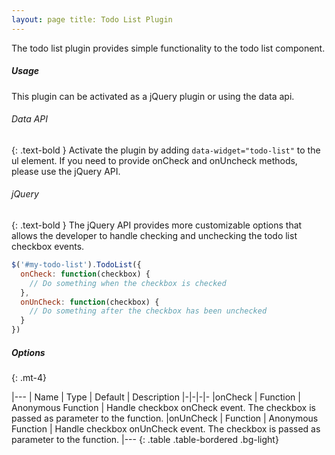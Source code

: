 ```yaml
---
layout: page title: Todo List Plugin
---
```


The todo list plugin provides simple functionality to the todo list component.

##### Usage

This plugin can be activated as a jQuery plugin or using the data api.

###### Data API

{: .text-bold } Activate the plugin by adding `data-widget="todo-list"` to the ul element. If you need to provide
onCheck and onUncheck methods, please use the jQuery API.

###### jQuery

{: .text-bold } The jQuery API provides more customizable options that allows the developer to handle checking and
unchecking the todo list checkbox events.

```js
$('#my-todo-list').TodoList({
  onCheck: function(checkbox) {
    // Do something when the checkbox is checked
  },
  onUnCheck: function(checkbox) {
    // Do something after the checkbox has been unchecked
  }
})
```


##### Options

{: .mt-4}

|--- | Name | Type | Default | Description |-|-|-|- |onCheck | Function | Anonymous Function | Handle checkbox onCheck
event. The checkbox is passed as parameter to the function. |onUnCheck | Function | Anonymous Function | Handle checkbox
onUnCheck event. The checkbox is passed as parameter to the function. |--- {: .table .table-bordered .bg-light}
